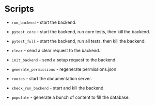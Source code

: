 
# Scripts

* `run_backend` - start the backend.

* `pytest_core` - start the backend, run core tests, then kill the backend.

* `pytest_full` - start the backend, run all tests, then kill the backend.

* `clear` - send a clear request to the backend.

* `init_backend` - send a setup request to the backend.

* `generate_permissions` - regenerate permissions.json.

* `routes` - start the documentation server.

* `check_run_backend` - start and kill the backend.

* `populate` - generate a bunch of content to fill the database.
